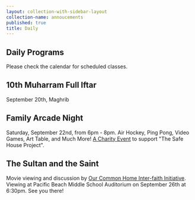 ```yaml
---
layout: collection-with-sidebar-layout
collection-name: annoucements
published: true
title: Daily
---
```

## Daily Programs
Please check the calendar for scheduled classes.

## 10th Muharram Full Iftar
September 20th, Maghrib

## Family Arcade Night
Saturday, September 22nd, from 6pm - 8pm. Air Hockey, Ping Pong, Video Games, Art Table, and Much More!
[A Charity Event](http://www.icsd.org/events/family-arcade-night) to support "The Safe House Project".

## The Sultan and the Saint
Movie viewing and discussion by [Our Common Home Inter-faith Initiative](http://www.icsd.org/events/the-sultan-and-the-saint). Viewing at Pacific Beach Middle School Auditorium on September 26th at 6:30pm. See you there!
